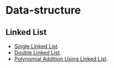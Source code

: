 # Data-structure
 ## Linked List
 - [Single Linked List](https://github.com/AMIYAMAITY/Data-structure/blob/master/Linked%20List/single_linked_list.c).
 - [Double Linked List](https://github.com/AMIYAMAITY/Data-structure/blob/master/Linked%20List/double_linked_list.c).
 - [Polynomial Addition Using Linked List](https://github.com/AMIYAMAITY/Datastructure/blob/master/Linked%20List/PolynomialAddition.c).


